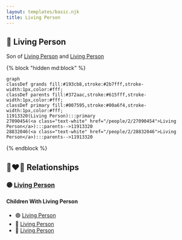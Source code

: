 ```yaml
---
layout: templates/basic.njk
title: Living Person
---
```

## 🔵 Living Person

Son of [Living Person](/people/2/28832046) and [Living Person](/people/2/27090454)

{% block "hidden md:block" %}
```mermaid
graph
classDef grands fill:#193cb8,stroke:#2b7fff,stroke-width:1px,color:#fff;
classDef parents fill:#372aac,stroke:#615fff,stroke-width:1px,color:#fff;
classDef primary fill:#007595,stroke:#00a6f4,stroke-width:1px,color:#fff;
11913320(Living Person):::primary
27090454(<a class="text-white" href="/people/2/27090454">Living Person</a>):::parents-->11913320
28832046(<a class="text-white" href="/people/2/28832046">Living Person</a>):::parents-->11913320
```
{% endblock %}

## 👩‍❤️‍👨 Relationships

### 🟣 [Living Person](/people/4/44129601)

#### Children With Living Person
* 🟣 [Living Person](/people/8/87584808)
* 🔵 [Living Person](/people/4/46871716)
* 🔵 [Living Person](/people/2/23724860)